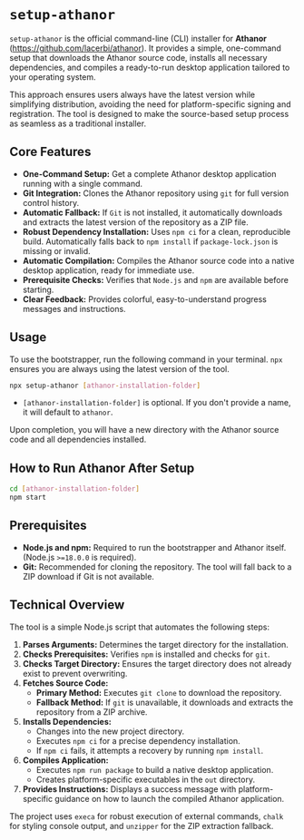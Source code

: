 # `setup-athanor`

`setup-athanor` is the official command-line (CLI) installer for **Athanor** (https://github.com/lacerbi/athanor). It provides a simple, one-command setup that downloads the Athanor source code, installs all necessary dependencies, and compiles a ready-to-run desktop application tailored to your operating system.

This approach ensures users always have the latest version while simplifying distribution, avoiding the need for platform-specific signing and registration. The tool is designed to make the source-based setup process as seamless as a traditional installer.

## Core Features

- **One-Command Setup:** Get a complete Athanor desktop application running with a single command.
- **Git Integration:** Clones the Athanor repository using `git` for full version control history.
- **Automatic Fallback:** If `Git` is not installed, it automatically downloads and extracts the latest version of the repository as a ZIP file.
- **Robust Dependency Installation:** Uses `npm ci` for a clean, reproducible build. Automatically falls back to `npm install` if `package-lock.json` is missing or invalid.
- **Automatic Compilation:** Compiles the Athanor source code into a native desktop application, ready for immediate use.
- **Prerequisite Checks:** Verifies that `Node.js` and `npm` are available before starting.
- **Clear Feedback:** Provides colorful, easy-to-understand progress messages and instructions.

## Usage

To use the bootstrapper, run the following command in your terminal. `npx` ensures you are always using the latest version of the tool.

```bash
npx setup-athanor [athanor-installation-folder]
```

- `[athanor-installation-folder]` is optional. If you don't provide a name, it will default to `athanor`.

Upon completion, you will have a new directory with the Athanor source code and all dependencies installed.

## How to Run Athanor After Setup

```bash
cd [athanor-installation-folder]
npm start
```

## Prerequisites

- **Node.js and npm:** Required to run the bootstrapper and Athanor itself. (Node.js `>=18.0.0` is required).
- **Git:** Recommended for cloning the repository. The tool will fall back to a ZIP download if Git is not available.

## Technical Overview

The tool is a simple Node.js script that automates the following steps:

1.  **Parses Arguments:** Determines the target directory for the installation.
2.  **Checks Prerequisites:** Verifies `npm` is installed and checks for `git`.
3.  **Checks Target Directory:** Ensures the target directory does not already exist to prevent overwriting.
4.  **Fetches Source Code:**
    - **Primary Method:** Executes `git clone` to download the repository.
    - **Fallback Method:** If `git` is unavailable, it downloads and extracts the repository from a ZIP archive.
5.  **Installs Dependencies:**
    - Changes into the new project directory.
    - Executes `npm ci` for a precise dependency installation.
    - If `npm ci` fails, it attempts a recovery by running `npm install`.
6.  **Compiles Application:**
    - Executes `npm run package` to build a native desktop application.
    - Creates platform-specific executables in the `out` directory.
7.  **Provides Instructions:** Displays a success message with platform-specific guidance on how to launch the compiled Athanor application.

The project uses `execa` for robust execution of external commands, `chalk` for styling console output, and `unzipper` for the ZIP extraction fallback.
